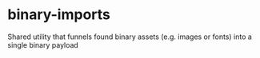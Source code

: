 # binary-imports
Shared utility that funnels found binary assets (e.g. images or fonts) into a single binary payload
